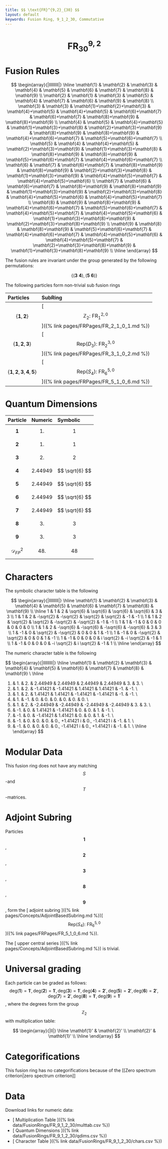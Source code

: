 ```yaml
---
title: $$ \text{FR}^{9,2}_{30} $$
layout: default
keywords: Fusion Ring, 9_1_2_30, Commutative
---
```

# $$ \text{FR}^{9,2}_{30} $$


# Fusion Rules

$$
\begin{array}{|lllllllll|}
\hline
 \mathbf{1} & \mathbf{2} & \mathbf{3} & \mathbf{4} & \mathbf{5} & \mathbf{6} & \mathbf{7} & \mathbf{8} & \mathbf{9} \\
 \mathbf{2} & \mathbf{1} & \mathbf{3} & \mathbf{5} & \mathbf{4} & \mathbf{7} & \mathbf{6} & \mathbf{9} & \mathbf{8} \\
 \mathbf{3} & \mathbf{3} & \mathbf{1}+\mathbf{2}+\mathbf{3} & \mathbf{4}+\mathbf{5} & \mathbf{4}+\mathbf{5} & \mathbf{6}+\mathbf{7} & \mathbf{6}+\mathbf{7} & \mathbf{8}+\mathbf{9} & \mathbf{8}+\mathbf{9} \\
 \mathbf{4} & \mathbf{5} & \mathbf{4}+\mathbf{5} & \mathbf{1}+\mathbf{3}+\mathbf{8} & \mathbf{2}+\mathbf{3}+\mathbf{9} & \mathbf{8}+\mathbf{9} & \mathbf{8}+\mathbf{9} & \mathbf{4}+\mathbf{6}+\mathbf{7} & \mathbf{5}+\mathbf{6}+\mathbf{7} \\
 \mathbf{5} & \mathbf{4} & \mathbf{4}+\mathbf{5} & \mathbf{2}+\mathbf{3}+\mathbf{9} & \mathbf{1}+\mathbf{3}+\mathbf{8} & \mathbf{8}+\mathbf{9} & \mathbf{8}+\mathbf{9} & \mathbf{5}+\mathbf{6}+\mathbf{7} & \mathbf{4}+\mathbf{6}+\mathbf{7} \\
 \mathbf{6} & \mathbf{7} & \mathbf{6}+\mathbf{7} & \mathbf{8}+\mathbf{9} & \mathbf{8}+\mathbf{9} & \mathbf{2}+\mathbf{3}+\mathbf{8} & \mathbf{1}+\mathbf{3}+\mathbf{9} & \mathbf{4}+\mathbf{5}+\mathbf{7} & \mathbf{4}+\mathbf{5}+\mathbf{6} \\
 \mathbf{7} & \mathbf{6} & \mathbf{6}+\mathbf{7} & \mathbf{8}+\mathbf{9} & \mathbf{8}+\mathbf{9} & \mathbf{1}+\mathbf{3}+\mathbf{9} & \mathbf{2}+\mathbf{3}+\mathbf{8} & \mathbf{4}+\mathbf{5}+\mathbf{6} & \mathbf{4}+\mathbf{5}+\mathbf{7} \\
 \mathbf{8} & \mathbf{9} & \mathbf{8}+\mathbf{9} & \mathbf{4}+\mathbf{6}+\mathbf{7} & \mathbf{5}+\mathbf{6}+\mathbf{7} & \mathbf{4}+\mathbf{5}+\mathbf{7} & \mathbf{4}+\mathbf{5}+\mathbf{6} & \mathbf{1}+\mathbf{3}+\mathbf{8}+\mathbf{9} & \mathbf{2}+\mathbf{3}+\mathbf{8}+\mathbf{9} \\
 \mathbf{9} & \mathbf{8} & \mathbf{8}+\mathbf{9} & \mathbf{5}+\mathbf{6}+\mathbf{7} & \mathbf{4}+\mathbf{6}+\mathbf{7} & \mathbf{4}+\mathbf{5}+\mathbf{6} & \mathbf{4}+\mathbf{5}+\mathbf{7} & \mathbf{2}+\mathbf{3}+\mathbf{8}+\mathbf{9} & \mathbf{1}+\mathbf{3}+\mathbf{8}+\mathbf{9} \\
\hline
\end{array}
$$


The fusion rules are invariant under the group generated by the following permutations:

$$ \left\{(\mathbf{3} \ \mathbf{4}), (\mathbf{5} \ \mathbf{6})\right\} $$


The following particles form non-trivial sub fusion rings

| Particles | SubRing |
| :------ | :------ |
| $$ \{\mathbf{1},\mathbf{2}\} $$ | [ $$ \mathbb{Z}_2:\ \text{FR}^{2,0}_{1} $$ ]({% link pages/FRPages/FR_2_1_0_1.md %}) |
| $$ \{\mathbf{1},\mathbf{2},\mathbf{3}\} $$ | [ $$ \left.\text{Rep(}D_3\right):\ \text{FR}^{3,0}_{2} $$ ]({% link pages/FRPages/FR_3_1_0_2.md %}) |
| $$ \{\mathbf{1},\mathbf{2},\mathbf{3},\mathbf{4},\mathbf{5}\} $$ | [ $$ \left.\text{Rep(}S_4\right):\ \text{FR}^{5,0}_{6} $$ ]({% link pages/FRPages/FR_5_1_0_6.md %}) |


# Quantum Dimensions

| Particle | Numeric | Symbolic |
| :------ | :------ | :------ |
| $$ \mathbf{1} $$ | $$ 1. $$ | $$ 1 $$ |
| $$ \mathbf{2} $$ | $$ 1. $$ | $$ 1 $$ |
| $$ \mathbf{3} $$ | $$ 2. $$ | $$ 2 $$ |
| $$ \mathbf{4} $$ | $$ 2.44949 $$ | $$ \sqrt{6} $$ |
| $$ \mathbf{5} $$ | $$ 2.44949 $$ | $$ \sqrt{6} $$ |
| $$ \mathbf{6} $$ | $$ 2.44949 $$ | $$ \sqrt{6} $$ |
| $$ \mathbf{7} $$ | $$ 2.44949 $$ | $$ \sqrt{6} $$ |
| $$ \mathbf{8} $$ | $$ 3. $$ | $$ 3 $$ |
| $$ \mathbf{9} $$ | $$ 3. $$ | $$ 3 $$ |
| $$ \mathcal{D}_{FP}^2 $$ | $$ 48. $$ | $$ 48 $$ |

# Characters

The symbolic character table is the following

$$
\begin{array}{|lllllllll|}
\hline
 \mathbf{1} & \mathbf{2} & \mathbf{3} & \mathbf{4} & \mathbf{5} & \mathbf{6} & \mathbf{7} & \mathbf{8} & \mathbf{9} \\
\hline
 1 & 1 & 2 & \sqrt{6} & \sqrt{6} & \sqrt{6} & \sqrt{6} & 3 & 3 \\
 1 & 1 & 2 & -\sqrt{2} & -\sqrt{2} & \sqrt{2} & \sqrt{2} & -1 & -1 \\
 1 & 1 & 2 & \sqrt{2} & \sqrt{2} & -\sqrt{2} & -\sqrt{2} & -1 & -1 \\
 1 & 1 & -1 & 0 & 0 & 0 & 0 & 0 & 0 \\
 1 & 1 & 2 & -\sqrt{6} & -\sqrt{6} & -\sqrt{6} & -\sqrt{6} & 3 & 3 \\
 1 & -1 & 0 & \sqrt{2} & -\sqrt{2} & 0 & 0 & 1 & -1 \\
 1 & -1 & 0 & -\sqrt{2} & \sqrt{2} & 0 & 0 & 1 & -1 \\
 1 & -1 & 0 & 0 & 0 & i \sqrt{2} & -i \sqrt{2} & -1 & 1 \\
 1 & -1 & 0 & 0 & 0 & -i \sqrt{2} & i \sqrt{2} & -1 & 1 \\
\hline
\end{array}
$$

The numeric character table is the following

$$
\begin{array}{|lllllllll|}
\hline
 \mathbf{1} & \mathbf{2} & \mathbf{3} & \mathbf{4} & \mathbf{5} & \mathbf{6} & \mathbf{7} & \mathbf{8} & \mathbf{9} \\
\hline
 1. & 1. & 2. & 2.44949 & 2.44949 & 2.44949 & 2.44949 & 3. & 3. \\
 1. & 1. & 2. & -1.41421 & -1.41421 & 1.41421 & 1.41421 & -1. & -1. \\
 1. & 1. & 2. & 1.41421 & 1.41421 & -1.41421 & -1.41421 & -1. & -1. \\
 1. & 1. & -1. & 0. & 0. & 0. & 0. & 0. & 0. \\
 1. & 1. & 2. & -2.44949 & -2.44949 & -2.44949 & -2.44949 & 3. & 3. \\
 1. & -1. & 0. & 1.41421 & -1.41421 & 0. & 0. & 1. & -1. \\
 1. & -1. & 0. & -1.41421 & 1.41421 & 0. & 0. & 1. & -1. \\
 1. & -1. & 0. & 0. & 0. & 0.\, +1.41421 i & 0.\, -1.41421 i & -1. & 1. \\
 1. & -1. & 0. & 0. & 0. & 0.\, -1.41421 i & 0.\, +1.41421 i & -1. & 1. \\
\hline
\end{array}
$$

# Modular Data

This fusion ring does not have any matching $$ S $$-and $$ T $$-matrices.

# Adjoint Subring

Particles $$ \mathbf{1} $$, $$ \mathbf{2} $$, $$ \mathbf{3} $$, $$ \mathbf{8} $$, $$ \mathbf{9} $$, form the [ adjoint subring ]({% link pages/Concepts/AdjointBasedSubring.md %})[ $$ \left.\text{Rep(}S_4\right):\ \text{FR}^{5,0}_{6} $$ ]({% link pages/FRPages/FR_5_1_0_6.md %}).

The [ upper central series ]({% link pages/Concepts/AdjointBasedSubring.md %}) is trivial.

# Universal grading

Each particle can be graded as follows: $$ \text{deg}(\mathbf{1}) = \mathbf{1}', \text{deg}(\mathbf{2}) = \mathbf{1}', \text{deg}(\mathbf{3}) = \mathbf{1}', \text{deg}(\mathbf{4}) = \mathbf{2}', \text{deg}(\mathbf{5}) = \mathbf{2}', \text{deg}(\mathbf{6}) = \mathbf{2}', \text{deg}(\mathbf{7}) = \mathbf{2}', \text{deg}(\mathbf{8}) = \mathbf{1}', \text{deg}(\mathbf{9}) = \mathbf{1}' $$, where the degrees form the group $$ \mathbb{Z}_2 $$ with multiplication table:

$$
\begin{array}{|ll|}
\hline
 \mathbf{1}' & \mathbf{2}' \\
 \mathbf{2}' & \mathbf{1}' \\
\hline
\end{array}
$$

# Categorifications

This fusion ring has no categorifications because of the [[Zero spectrum criterion|zero spectrum criterion]]

# Data

Download links for numeric data:

* [ Multiplication Table ]({% link data/FusionRings/FR_9_1_2_30/multtab.csv %})
* [ Quantum Dimensions ]({% link data/FusionRings/FR_9_1_2_30/qdims.csv %})
* [ Character Table ]({% link data/FusionRings/FR_9_1_2_30/chars.csv %})